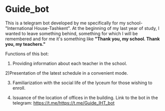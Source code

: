 # Guide_bot
This is a telegram bot developed by me specifically for my school-"International House-Tashkent". At the beginning of my last year of study, I wanted to leave something behind, something for which I will be remembered and for me it's something like <b>"Thank you, my school. Thank you, my teachers."</b>

Functions of this bot: 
1) Providing information about each teacher in the school. 

2)Presentation of the latest schedule in a convenient mode. 

3) Familiarization with the social life of the lyceum for those wishing to enroll. 

4) Issuance of the location of offices in the building.  Link to the bot in the telegram: https://t.me/https://t.me/Guide_IHT_bot
